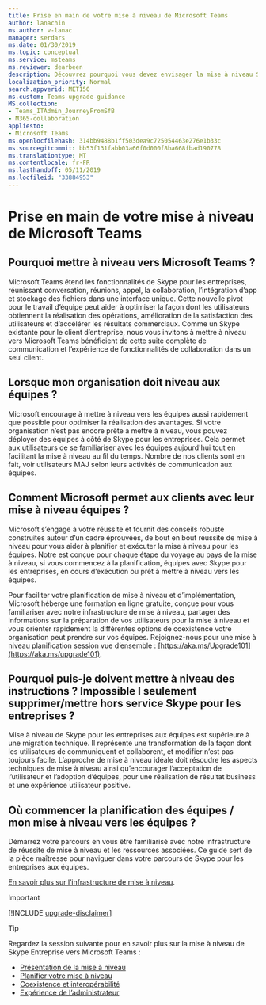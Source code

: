 ```yaml
---
title: Prise en main de votre mise à niveau de Microsoft Teams
author: lanachin
ms.author: v-lanac
manager: serdars
ms.date: 01/30/2019
ms.topic: conceptual
ms.service: msteams
ms.reviewer: dearbeen
description: Découvrez pourquoi vous devez envisager la mise à niveau Skype pour les entreprises à Microsoft Teams.
localization_priority: Normal
search.appverid: MET150
ms.custom: Teams-upgrade-guidance
MS.collection:
- Teams_ITAdmin_JourneyFromSfB
- M365-collaboration
appliesto:
- Microsoft Teams
ms.openlocfilehash: 314bb9488b1ff503dea9c725054463e276e1b33c
ms.sourcegitcommit: bb53f131fabb03a66f0d000f8ba668fbad190778
ms.translationtype: MT
ms.contentlocale: fr-FR
ms.lasthandoff: 05/11/2019
ms.locfileid: "33884953"
---
```

# <a name="getting-started-with-your-microsoft-teams-upgrade"></a>Prise en main de votre mise à niveau de Microsoft Teams

## <a name="why-upgrade-to-microsoft-teams"></a>Pourquoi mettre à niveau vers Microsoft Teams ?

Microsoft Teams étend les fonctionnalités de Skype pour les entreprises, réunissant conversation, réunions, appel, la collaboration, l’intégration d’app et stockage des fichiers dans une interface unique. Cette nouvelle pivot pour le travail d’équipe peut aider à optimiser la façon dont les utilisateurs obtiennent la réalisation des opérations, amélioration de la satisfaction des utilisateurs et d’accélérer les résultats commerciaux. Comme un Skype existante pour le client d’entreprise, nous vous invitons à mettre à niveau vers Microsoft Teams bénéficient de cette suite complète de communication et l’expérience de fonctionnalités de collaboration dans un seul client.

## <a name="when-should-my-organization-upgrade-to-teams"></a>Lorsque mon organisation doit niveau aux équipes ?

Microsoft encourage à mettre à niveau vers les équipes aussi rapidement que possible pour optimiser la réalisation des avantages. Si votre organisation n’est pas encore prête à mettre à niveau, vous pouvez déployer des équipes à côté de Skype pour les entreprises. Cela permet aux utilisateurs de se familiariser avec les équipes aujourd'hui tout en facilitant la mise à niveau au fil du temps. Nombre de nos clients sont en fait, voir utilisateurs MAJ selon leurs activités de communication aux équipes.
 
## <a name="how-is-microsoft-helping-customers-with-their-upgrade-to-teams"></a>Comment Microsoft permet aux clients avec leur mise à niveau équipes ? 

Microsoft s’engage à votre réussite et fournit des conseils robuste construites autour d’un cadre éprouvées, de bout en bout réussite de mise à niveau pour vous aider à planifier et exécuter la mise à niveau pour les équipes. Notre est conçue pour chaque étape du voyage au pays de la mise à niveau, si vous commencez à la planification, équipes avec Skype pour les entreprises, en cours d’exécution ou prêt à mettre à niveau vers les équipes.

Pour faciliter votre planification de mise à niveau et d’implémentation, Microsoft héberge une formation en ligne gratuite, conçue pour vous familiariser avec notre infrastructure de mise à niveau, partager des informations sur la préparation de vos utilisateurs pour la mise à niveau et vous orienter rapidement la différentes options de coexistence votre organisation peut prendre sur vos équipes. Rejoignez-nous pour une mise à niveau planification session vue d’ensemble : [https://aka.ms/Upgrade101](https://aka.ms/upgrade101).
 
## <a name="why-do-i-need-upgrade-guidance-cant-i-just-deletedecommission-skype-for-business"></a>Pourquoi puis-je doivent mettre à niveau des instructions ? Impossible I seulement supprimer/mettre hors service Skype pour les entreprises ? 

Mise à niveau de Skype pour les entreprises aux équipes est supérieure à une migration technique. Il représente une transformation de la façon dont les utilisateurs de communiquent et collaborent, et modifier n’est pas toujours facile. L’approche de mise à niveau idéale doit résoudre les aspects techniques de mise à niveau ainsi qu’encourager l’acceptation de l’utilisateur et l’adoption d’équipes, pour une réalisation de résultat business et une expérience utilisateur positive. 

## <a name="where-do-i-start-planning-for-teamsmy-upgrade-to-teams"></a>Où commencer la planification des équipes / mon mise à niveau vers les équipes ? 

Démarrez votre parcours en vous être familiarisé avec notre infrastructure de réussite de mise à niveau et les ressources associées. Ce guide sert de la pièce maîtresse pour naviguer dans votre parcours de Skype pour les entreprises aux équipes.

[En savoir plus sur l’infrastructure de mise à niveau](upgrade-framework.md).

> [!IMPORTANT]
> [!INCLUDE [upgrade-disclaimer](includes/upgrade-disclaimer.md)]

> [!Tip]
> Regardez la session suivante pour en savoir plus sur la mise à niveau de Skype Entreprise vers Microsoft Teams :
> - [Présentation de la mise à niveau](https://aka.ms/teams-upgrade-intro) 
> - [Planifier votre mise à niveau](https://aka.ms/teams-upgrade-plan)
> - [Coexistence et interopérabilité](https://aka.ms/teams-upgrade-coexistence-interop)
> - [Expérience de l’administrateur](https://aka.ms/teams-upgrade-admin)
